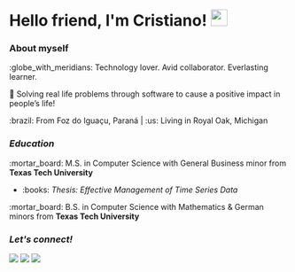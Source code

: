 <h1>Hello friend, I'm Cristiano! <img src="https://raw.githubusercontent.com/MartinHeinz/MartinHeinz/master/wave.gif" width="30px"></h1> 
  
<h3>About myself</h3>
<p>:globe_with_meridians: Technology lover. Avid collaborator. Everlasting learner.</p>
<p>👾 Solving real life problems through software to cause a positive impact in people’s life!</p>
<p>:brazil: From Foz do Iguaçu, Paraná | :us: Living in Royal Oak, Michigan</p>
  
<h3><em>Education</em></h3>
<p>:mortar_board: M.S. in Computer Science with General Business minor from <strong>Texas Tech University</strong></p>
<ul>
  <li>:books: <em>Thesis: Effective Management of Time Series Data</em></li>
</ul>
<p>:mortar_board: B.S. in Computer Science with Mathematics & German minors from <strong>Texas Tech University</strong></p>
  
<h3><em>Let's connect!</em></h3>
<a href="https://www.linkedin.com/in/cristianocaon/"><img src="https://img.shields.io/badge/-LinkedIn-blue?style=flat-square&logo=Linkedin&logoColor=white&link=https://www.linkedin.com/in/cristianocaon/" /></a>
<a href="https://www.instagram.com/cristiano.caon/"><img src="https://img.shields.io/badge/-Instagram-e4405f?style=flat-square&logo=Instagram&logoColor=white&link=https://www.instagram.com/cristiano.caon/" /></a>
<a href="mailto:cristiano.e.caon@gmail.com"><img src="https://img.shields.io/badge/-Gmail-d14836?style=flat-square&logo=Gmail&logoColor=white&link=mailto:cristiano.e.caon@gmail.com" /></a>

